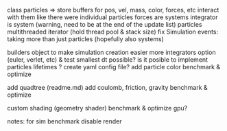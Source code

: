 class particles => store buffers for pos, vel, mass, color, forces, etc interact with them like there were individual particles
forces are systems
integrator is system (warning, need to be at the end of the update list)
particles multithreaded iterator (hold thread pool & stack size)
fix Simulation events: taking more than just particles (hopefully also systems)

builders object to make simulation creation easier
more integrators option (euler, verlet, etc) & test smallest dt possible?
is it posible to implement particles lifetimes ?
create yaml config file?
add particle color
benchmark & optimize

add quadtree (readme.md)
add coulomb, friction, gravity
benchmark & optimize

custom shading (geometry shader)
benchmark & optimize gpu?

notes:
for sim benchmark disable render
